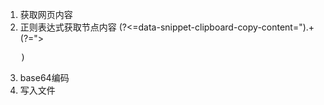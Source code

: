 
1. 获取网页内容
2. 正则表达式获取节点内容
(?<=data-snippet-clipboard-copy-content=").+(?="><pre>)
3. base64编码
4. 写入文件
